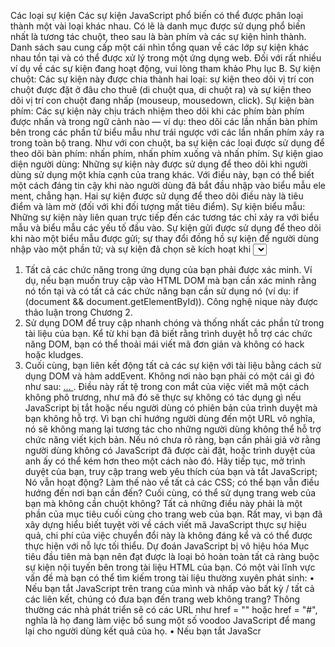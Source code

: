 Các loại sự kiện
Các sự kiện JavaScript phổ biến có thể được phân loại thành một vài loại khác nhau. Có lẽ là
danh mục được sử dụng phổ biến nhất là tương tác chuột, theo sau là bàn phím và
các sự kiện hình thành. Danh sách sau cung cấp một cái nhìn tổng quan về các lớp sự kiện khác nhau
tồn tại và có thể được xử lý trong một ứng dụng web. Đối với rất nhiều ví dụ về các sự kiện đang hoạt động,
vui lòng tham khảo Phụ lục B.
Sự kiện chuột: Các sự kiện này được chia thành hai loại: sự kiện theo dõi vị trí con chuột được đặt ở đâu cho thuê (di chuột qua, di chuột ra) và sự kiện theo dõi vị trí con chuột đang nhấp
(mouseup, mousedown, click).
Sự kiện bàn phím: Các sự kiện này chịu trách nhiệm theo dõi khi các phím bàn phím được nhấn và
trong ngữ cảnh nào — ví dụ: theo dõi các lần nhấn bàn phím bên trong các phần tử biểu mẫu như
trái ngược với các lần nhấn phím xảy ra trong toàn bộ trang. Như với con chuột, ba sự kiện
các loại được sử dụng để theo dõi bàn phím: nhấn phím, nhấn phím xuống và nhấn phím.
Sự kiện giao diện người dùng: Những sự kiện này được sử dụng để theo dõi khi người dùng sử dụng một khía cạnh của trang
khác. Với điều này, bạn có thể biết một cách đáng tin cậy khi nào người dùng đã bắt đầu nhập vào biểu mẫu ele ment, chẳng hạn. Hai sự kiện được sử dụng để theo dõi điều này là tiêu điểm và làm mờ (đối với khi
đối tượng mất tiêu điểm).
Sự kiện biểu mẫu: Những sự kiện này liên quan trực tiếp đến các tương tác chỉ xảy ra với biểu mẫu và biểu mẫu
các yếu tố đầu vào. Sự kiện gửi được sử dụng để theo dõi khi nào một biểu mẫu được gửi; sự thay đổi
đồng hồ sự kiện để người dùng nhập vào một phần tử; và sự kiện đã chọn sẽ kích hoạt khi <select>
phần tử đã được cập nhật.
Sự kiện tải và sự kiện lỗi: Lớp sự kiện cuối cùng là những sự kiện liên quan đến chính trang,
quan sát trạng thái tải của nó. Chúng được gắn với thời điểm người dùng tải trang đầu tiên (sự kiện tải)
và khi người dùng cuối cùng rời khỏi trang (sự kiện dỡ tải và tải trước khi tải xuống). Đặc biệt, các lỗi JavaScript được theo dõi bằng cách sử dụng sự kiện lỗi, cho phép bạn
xử lý các lỗi riêng lẻ.
Với những loại sự kiện chung này, tôi khuyên bạn nên chủ động xem qua
tài liệu trong Phụ lục B, nơi tôi phân tích tất cả các sự kiện phổ biến, cách chúng hoạt động và cách chúng
hoạt động trong các trình duyệt khác nhau và mô tả tất cả những điều phức tạp cần thiết để khiến chúng làm những gì
bạn muốn.
Tập lệnh DOM không phô trương
Mọi thứ bạn đã học được cho đến thời điểm này đều hướng đến một mục tiêu cực kỳ quan trọng: viết JavaScript của bạn để nó tương tác với người dùng của bạn một cách tự nhiên và không phô trương. Việc lái xe
Lực lượng đằng sau phong cách viết kịch bản này là bây giờ bạn có thể tập trung sức lực của mình vào việc viết mã tốt
sẽ hoạt động trong các trình duyệt hiện đại trong khi không thành công đối với các trình duyệt cũ hơn (không được hỗ trợ).
CHƯƠNG 6 ■ SỰ KIỆN 129
7273ch06final.qxd 16/11/06 8:16 SA Trang 129 Để đạt được điều này, bạn có thể kết hợp ba kỹ thuật mà bạn đã học để thực hiện một ứng dụng đơn giản theo kịch bản:

1. Tất cả các chức năng trong ứng dụng của bạn phải được xác minh. Ví dụ, nếu bạn muốn
   truy cập vào HTML DOM mà bạn cần xác minh rằng nó tồn tại và có tất cả các chức năng
   bạn cần sử dụng nó (ví dụ: if (document && document.getElementById)). Công nghệ nique này được thảo luận trong Chương 2.
2. Sử dụng DOM để truy cập nhanh chóng và thống nhất các phần tử trong tài liệu của bạn. Kể từ khi bạn
   đã biết rằng trình duyệt hỗ trợ các chức năng DOM, bạn có thể thoải mái viết
   mã đơn giản và không có hack hoặc kludges.
3. Cuối cùng, bạn liên kết động tất cả các sự kiện với tài liệu bằng cách sử dụng DOM và
   hàm addEvent. Không nơi nào bạn phải có một cái gì đó như sau: <a href = "#"
   onclick = "doStuff ();">… </a>. Điều này rất tệ trong con mắt của việc viết mã một cách không phô trương, như
   mã đó sẽ thực sự không có tác dụng gì nếu JavaScript bị tắt hoặc nếu người dùng có
   phiên bản của trình duyệt mà bạn không hỗ trợ. Vì bạn chỉ hướng người dùng đến một
   URL vô nghĩa, nó sẽ không mang lại tương tác cho những người dùng không thể hỗ trợ
   chức năng viết kịch bản.
   Nếu nó chưa rõ ràng, bạn cần phải giả vờ rằng người dùng không có JavaScript
   đã được cài đặt, hoặc trình duyệt của anh ấy có thể kém hơn theo một cách nào đó. Hãy tiếp tục, mở trình duyệt của bạn,
   truy cập trang web yêu thích của bạn và tắt JavaScript; Nó vẫn hoạt động? Làm thế nào về tất cả các CSS; có thể
   bạn vẫn điều hướng đến nơi bạn cần đến? Cuối cùng, có thể sử dụng trang web của bạn mà không cần chuột không?
   Tất cả những điều này phải là một phần của mục tiêu cuối cùng cho trang web của bạn. Rất may, vì bạn đã xây dựng
   hiểu biết tuyệt vời về cách viết mã JavaScript thực sự hiệu quả, chi phí của việc chuyển đổi này là không đáng kể và có thể được thực hiện với nỗ lực tối thiểu.
   Dự đoán JavaScript bị vô hiệu hóa
   Mục tiêu đầu tiên mà bạn nên đạt được là loại bỏ hoàn toàn tất cả ràng buộc sự kiện nội tuyến
   bên trong tài liệu HTML của bạn. Có một vài lĩnh vực vấn đề mà bạn có thể tìm kiếm trong
   tài liệu thường xuyên phát sinh:
   • Nếu bạn tắt JavaScript trên trang của mình và nhấp vào bất kỳ / tất cả các liên kết, chúng có đưa bạn đến trang web không
   trang? Thông thường các nhà phát triển sẽ có các URL như href = "" hoặc href = "#", nghĩa là
   họ đang làm việc bổ sung một số voodoo JavaScript để mang lại cho người dùng kết quả của họ.
   • Nếu bạn tắt JavaScr
